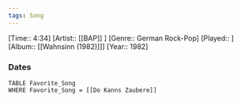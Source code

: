 ```yaml
---
tags: Song  
---
```

[Time:: 4:34]
[Artist:: [[BAP]] ]
[Genre:: German Rock-Pop]
[Played:: ]
[Album:: [[Wahnsinn (1982)]]]
[Year:: 1982]
### Dates
````dataview
TABLE Favorite_Song
WHERE Favorite_Song = [[Do Kanns Zaubere]]
````